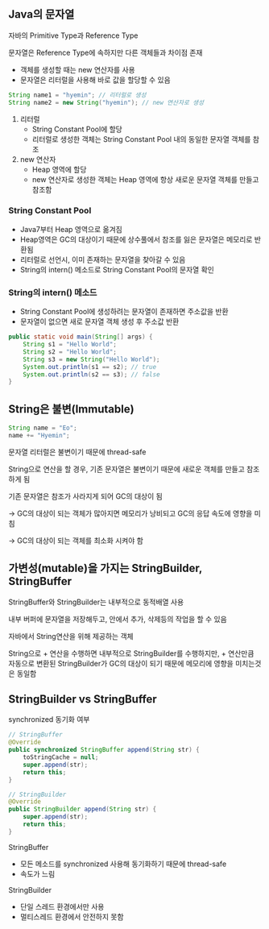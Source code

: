 ## Java의 문자열


자바의 Primitive Type과 Reference Type 

문자열은 Reference Type에 속하지만 다른 객체들과 차이점 존재

- 객체를 생성할 때는 new 연산자를 사용
- 문자열은 리터럴을 사용해 바로 값을 할당할 수 있음

```java
String name1 = "hyemin"; // 리터럴로 생성
String name2 = new String("hyemin"); // new 연산자로 생성
```

1. 리터럴 
    - String Constant Pool에 할당
    - 리터럴로 생성한 객체는 String Constant Pool 내의 동일한 문자열 객체를 참조
2. new 연산자 
    - Heap 영역에 할당
    - new 연산자로 생성한 객체는 Heap 영역에 항상 새로운 문자열 객체를 만들고 참조함

### String Constant Pool

- Java7부터 Heap 영역으로 옮겨짐
- Heap영역은 GC의 대상이기 때문에 상수풀에서 참조를 잃은 문자열은 메모리로 반환됨
- 리터럴로 선언시, 이미 존재하는 문자열을 찾아갈 수 있음
- String의 intern() 메소드로 String Constant Pool의 문자열 확인

### String의 intern() 메소드

- String Constant Pool에 생성하려는 문자열이 존재하면 주소값을 반환
- 문자열이 없으면 새로 문자열 객체 생성 후 주소값 반환

```java
public static void main(String[] args) {
    String s1 = "Hello World";
    String s2 = "Hello World";
    String s3 = new String("Hello World");
    System.out.println(s1 == s2); // true
    System.out.println(s2 == s3); // false
}
```

## String은 불변(Immutable)


```java
String name = "Eo";
name += "Hyemin";
```

문자열 리터럴은 불변이기 때문에 thread-safe

String으로 연산을 할 경우, 기존 문자열은 불변이기 때문에 새로운 객체를 만들고 참조하게 됨

기존 문자열은 참조가 사라지게 되어 GC의 대상이 됨

→ GC의 대상이 되는 객체가 많아지면 메모리가 낭비되고 GC의 응답 속도에 영향을 미침

→ GC의 대상이 되는 객체를 최소화 시켜야 함


## 가변성(mutable)을 가지는 StringBuilder, StringBuffer


StringBuffer와 StringBuilder는 내부적으로 동적배열 사용

내부 버퍼에 문자열을 저장해두고, 안에서 추가, 삭제등의 작업을 할 수 있음

자바에서 String연산을 위해 제공하는 객체

String으로 + 연산을 수행하면 내부적으로 StringBuilder를 수행하지만, + 연산만큼 자동으로 변환된 StringBuilder가 GC의 대상이 되기 때문에 메모리에 영향을 미치는것은 동일함

## StringBuilder vs StringBuffer


synchronized 동기화 여부

```java
// StringBuffer
@Override
public synchronized StringBuffer append(String str) {
    toStringCache = null;
    super.append(str);
    return this;
}

// StringBuilder
@Override
public StringBuilder append(String str) {
    super.append(str);
    return this;
}
```

StringBuffer

- 모든 메소드를 synchronized 사용해 동기화하기 때문에 thread-safe
- 속도가 느림

StringBuilder

- 단일 스레드 환경에서만 사용
- 멀티스레드 환경에서 안전하지 못함
